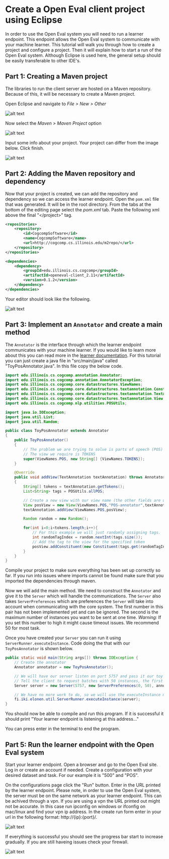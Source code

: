 # Create a Open Eval client project using Eclipse

In order to use the Open Eval system you will need to run a learner endpoint. This endpoint allows the Open Eval system to communicate with your machine learner. This tutorial will walk you through how to create a project and configure a project. Then it will explain how to start a run of the Open Eval system. Although Eclipse is used here, the general setup should be easily transferable to other IDE's.

## Part 1: Creating a Maven project

The libraries to run the client server are hosted on a Maven repository. Because of this, it will be necessary to create a Maven project.

Open Eclipse and navigate to _File > New > Other_

![alt text](images/eclipse0_new_project.png)

Now select the _Maven > Maven Project_ option

![alt text](images/eclipse1_maven_project.png)

Input some info about your project. Your project can differ from the image below. Click finish.

![alt text](images/eclipse2_create_page.png)

## Part 2: Adding the Maven repository and dependency

Now that your project is created, we can add the repository and dependency so we can access the learner endpoint. Open the `pom.xml` file that was generated. It will be in the root directory. From the tabs at the bottom of the editing page select the *pom.xml* tab. Paste the following xml above the final "\</project>" tag.

```xml
<repositories>
    <repository>
        <id>CogcompSoftware</id>
        <name>CogcompSoftware</name>
        <url>http://cogcomp.cs.illinois.edu/m2repo/</url>
    </repository>
</repositories>

<dependencies>
    <dependency>
        <groupId>edu.illinois.cs.cogcomp</groupId>
        <artifactId>openeval-client_2.11</artifactId>
        <version>0.1.2</version>
    </dependency>
</dependencies>
```

Your editor should look like the following.

![alt text](images/eclipse3_pom.png)

## Part 3: Implement an `Annotator` and create a main method

The `Annotator` is the interface through which the learner endpoint communicates with your machine learner. If you would like to learn more about this you can read more in the [learner documentation](https://github.com/IllinoisCogComp/open-eval/tree/master/learner). For this tutorial you can just create a java file in "src/main/java" called "ToyPosAnnotator.java". In this file copy the below code.

```java
import edu.illinois.cs.cogcomp.annotation.Annotator;
import edu.illinois.cs.cogcomp.annotation.AnnotatorException;
import edu.illinois.cs.cogcomp.core.datastructures.ViewNames;
import edu.illinois.cs.cogcomp.core.datastructures.textannotation.Constituent;
import edu.illinois.cs.cogcomp.core.datastructures.textannotation.TextAnnotation;
import edu.illinois.cs.cogcomp.core.datastructures.textannotation.View;
import edu.illinois.cs.cogcomp.nlp.utilities.POSUtils;

import java.io.IOException;
import java.util.List;
import java.util.Random;

public class ToyPosAnnotator extends Annotator
{
    public ToyPosAnnotator()
    {
        // The problem we are trying to solve is parts of speech (POS)
        // The view we require is TOKENS
        super(ViewNames.POS, new String[] {ViewNames.TOKENS});
    }

    @Override
    public void addView(TextAnnotation textAnnotation) throws AnnotatorException
    {
        String[] tokens = textAnnotation.getTokens();
        List<String> tags = POSUtils.allPOS;

        // Create a new view with our view name (the other fields are unimportant for this example)
        View posView = new View(ViewNames.POS,"POS-annotator",textAnnotation,1.0);
        textAnnotation.addView(ViewNames.POS,posView);

        Random random = new Random();

        for(int i=0;i<tokens.length;i++){
            // For this example we will just randomly assigning tags.
            int randomTagIndex = random.nextInt(tags.size());
            // Add the tag to the view for the specified token
            posView.addConstituent(new Constituent(tags.get(randomTagIndex),ViewNames.POS,textAnnotation,i,i+1));
        }
    }
}
```

Compile your project to make sure everything has been set up correctly so far. If you run into issues where imports cannot be found make sure that you imported the dependencies through maven.

Now we will add the main method. We need to construct the `Annotator` and give it to the `Server` which will handle the communications. The `Server` also takes `ServerPreferences` which are preferences the `Server` will take into account when communicating with the core system. The first number in this pair has not been implemented yet and can be ignored. The second is the maximum number of instances you want to be sent at one time. *Warning:* If you set this number to high it might cause timeout issues. We recommend 50 for most task.

Once you have created your `Server` you can run it using `ServerRunner.executeInstance`. Code doing the that with our `ToyPosAnnotator` is shown below.

```java
public static void main(String args[]) throws IOException {
    // Create the annotator
    Annotator annotator = new ToyPosAnnotator();

    // We will have our server listen on port 5757 and pass it our toy annotator
    // Tell the client to request batches with 50 instances, the first number can be ignored for now
    Server server = new Server(5757, new ServerPreferences(0, 50), annotator);

    // We have no more work to do, so we will use the executeInstance method to start and keep our Server alive
    fi.iki.elonen.util.ServerRunner.executeInstance(server);
}
```

You should now be able to compile and run this program. If it is successful it should print "Your learner endpoint is listening at this address..."

You can press enter in the terminal to end the program.

## Part 5: Run the learner endpoint with the Open Eval system

Start your learner endpoint. Open a browser and go to the Open Eval site. Log in or create an account if needed. Create a configuration with your desired dataset and task. For our example it is "500" and "POS". 

On the configurations page click the "Run" button. Enter in the URL printed by the learner endpoint. Please note, in order to use the Open Eval system, the server must be on the same network as your learner endpoint. This can be achived through a vpn. If you are using a vpn the URL printed out might not be accurate. In this case run ipconfig on windows or ifconfig on mac/linux and find your vpn ip address. In the create run form enter in your url in the following format: http://{ip}:{port}/.

![alt text](images/eclipse6_new_run.png)

If everything is successful you should see the progress bar start to increase gradually. If you are still haveing issues check your firewall.

![alt text](images/eclipse7_done.png)
